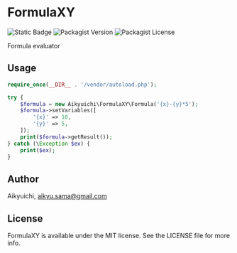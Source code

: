 # FormulaXY
![Static Badge](https://img.shields.io/badge/PHP-≥7.2-orange)
![Packagist Version](https://img.shields.io/packagist/v/Aikyuichi/formula-xy)
![Packagist License](https://img.shields.io/packagist/l/Aikyuichi/formula-xy)

Formula evaluator

## Usage
```php
require_once(__DIR__ . '/vendor/autoload.php');

try {
    $formula = new Aikyuichi\FormulaXY\Formula('{x}-{y}*5');
    $formula->setVariables([
        '{x}' => 10,
        '{y}' => 5,
    ]);
    print($formula->getResult());
} catch (\Exception $ex) {
    print($ex);
}
```

## Author
Aikyuichi, aikyu.sama@gmail.com

## License
FormulaXY is available under the MIT license. See the LICENSE file for more info.